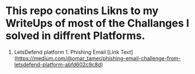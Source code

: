 # This repo conatins Likns to my WriteUps of most of the Challanges I solved in diffrent Platforms.
1) LetsDefend platform
       1. Phishing Email
       [Link Text] (https://medium.com/@omar_tamer/phishing-email-challenge-from-letsdefend-platform-abfd602c9c8d) 
